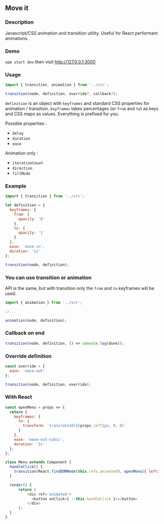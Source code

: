 ## Move it

### Description
Javascript/CSS animation and transition utility. Useful for React performant animations.

### Demo
`npm start dev` then visit http://127.0.0.1:3000

### Usage
```js
import { transition, animation } from '../src';

transition(node, definition, override?, callback?);
```
`definition` is an object with `keyframes` and standard CSS properties for
animation / transition. `keyframes` takes percentages (or `from` and `to`) as
keys and CSS maps as values. Everything is prefixed for you.

Possible properties :
- `delay`
- `duration`
- `ease`

Animation only :
- `iterationCount`
- `direction`
- `fillMode`

### Example
```js
import { transition } from '../src';

let definition = {
  keyframes: {
    from: {
      opacity: '0'
    },
    to: {
      opacity: '1'
    }
  },
  ease: 'ease-in',
  duration: '1s'
};

transition(node, definition);
```

### You can use transition or animation
API is the same, but with transition only the `from` and `to` keyframes will be
used.
```js
import { animation } from '../src';

//...

animation(node, definition);
```

### Callback on end
```js
transition(node, definition, () => console.log(done));
```

### Override definition
```js
const override = {
  ease: 'ease-out'
};

transition(node, definition, override);
```

### With React
```js
const openMenu = props => {
  return {
    keyframes: {
      to: {
        transform: `translate3d(${props.left}px, 0, 0)`
      }
    },
    ease: 'ease-out-cubic',
    duration: '1s'
  };
};

class Menu extends Component {
  handleClick() {
    transition(React.findDOMNode(this.refs.animated), openMenu({ left: this.props.menuWidth - window.innerWidth }));
  }

  render() {
      return (
          <div ref='animated'>
            <button onClick={ ::this.handleClick }></button>
          </div>
      );
  }
}
```
